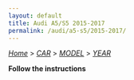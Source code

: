 ```yaml
---
layout: default
title: Audi A5/S5 2015-2017
permalink: /audi/a5-s5/2015-2017/
---
```

[*Home*](/) > [*CAR*](/car/) > [*MODEL*](/car/model/) > [*YEAR*](/car/model/year/)

**Follow the instructions**